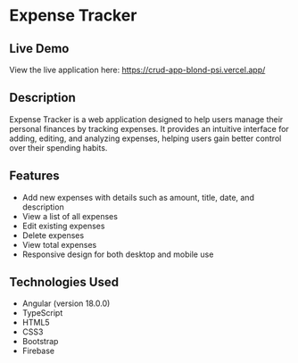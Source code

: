 # Expense Tracker

## Live Demo
View the live application here: https://crud-app-blond-psi.vercel.app/

## Description
Expense Tracker is a web application designed to help users manage their personal finances by tracking expenses. It provides an intuitive interface for adding, editing, and analyzing expenses, helping users gain better control over their spending habits.

## Features
- Add new expenses with details such as amount, title, date, and description<br>
- View a list of all expenses<br>
- Edit existing expenses<br>
- Delete expenses<br>
- View total expenses<br>
- Responsive design for both desktop and mobile use<br>

## Technologies Used
- Angular (version 18.0.0)<br>
- TypeScript<br>
- HTML5<br>
- CSS3<br>
- Bootstrap<br>
- Firebase
